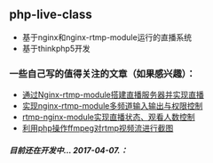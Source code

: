 ## php-live-class

- 基于nginx和nginx-rtmp-module运行的直播系统
- 基于thinkphp5开发

### 一些自己写的值得关注的文章（如果感兴趣）：

- [通过Nginx-rtmp-module搭建直播服务器并实现直播][1]
- [实现nginx-rtmp-module多频道输入输出与权限控制][2]
- [rtmp-nginx-module实现直播状态、观看人数控制][3]
- [利用php操作ffmpeg对rtmp视频流进行截图][4]


[1]: http://www.ptbird.cn/nginx-rtmp-module-server.html
[2]: http://www.ptbird.cn/nginx-rtmp-multi-channel.html
[3]: http://www.ptbird.cn/rtmp-nginx-module-status-and-people.html
[4]:http://www.ptbird.cn/php-ffmpeg-rtmp-photo.html

##### 目前还在开发中... 2017-04-07.：